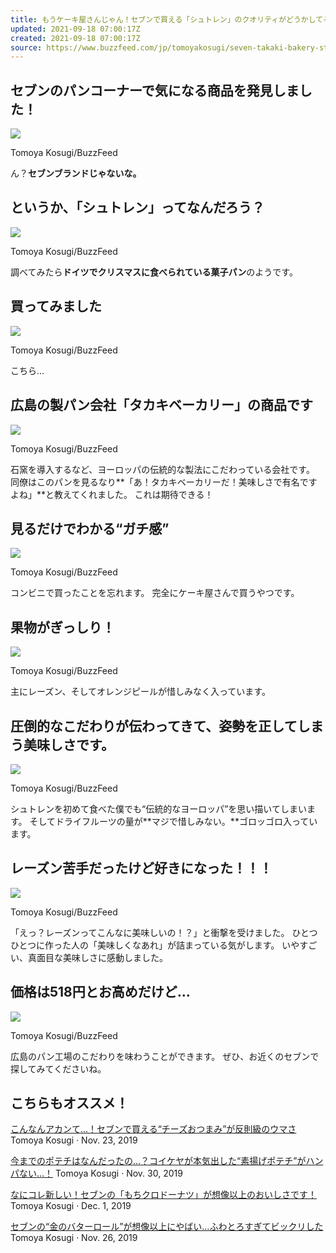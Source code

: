 ```yaml
---
title: もうケーキ屋さんじゃん！セブンで買える「シュトレン」のクオリティがどうかしてる
updated: 2021-09-18 07:00:17Z
created: 2021-09-18 07:00:17Z
source: https://www.buzzfeed.com/jp/tomoyakosugi/seven-takaki-bakery-stollen
---
```


##   セブンのパンコーナーで気になる商品を発見しました！

 ![](https://img.buzzfeed.com/buzzfeed-static/static/2019-12/4/5/asset/ade437c3e265/sub-buzz-1687-1575436888-1.jpg?crop=1858%3A2412%3B0%2C0&downsize=700%3A%2A&output-quality=auto&output-format=auto)

  Tomoya Kosugi/BuzzFeed

ん？**セブンブランドじゃないな。**

##   というか、「シュトレン」ってなんだろう？

 ![](https://img.buzzfeed.com/buzzfeed-static/static/2019-12/4/6/asset/68d6bb00d979/sub-buzz-1842-1575441170-1.jpg?downsize=700%3A%2A&output-quality=auto&output-format=auto)

  Tomoya Kosugi/BuzzFeed

調べてみたら**ドイツでクリスマスに食べられている菓子パン**のようです。

##   買ってみました

 ![](https://img.buzzfeed.com/buzzfeed-static/static/2019-12/4/5/asset/843e75c827db/sub-buzz-1689-1575436920-2.jpg?downsize=700%3A%2A&output-quality=auto&output-format=auto)

  Tomoya Kosugi/BuzzFeed

こちら…

##   広島の製パン会社「タカキベーカリー」の商品です

 ![](https://img.buzzfeed.com/buzzfeed-static/static/2019-12/4/5/asset/b9b95b0af443/sub-buzz-1631-1575436976-1.jpg)

  Tomoya Kosugi/BuzzFeed

石窯を導入するなど、ヨーロッパの伝統的な製法にこだわっている会社です。
同僚はこのパンを見るなり**「あ！タカキベーカリーだ！美味しさで有名ですよね」**と教えてくれました。
これは期待できる！

##   見るだけでわかる“ガチ感”

 ![](https://img.buzzfeed.com/buzzfeed-static/static/2019-12/4/5/asset/87953f07e14a/sub-buzz-1764-1575437018-1.jpg)

  Tomoya Kosugi/BuzzFeed

コンビニで買ったことを忘れます。
完全にケーキ屋さんで買うやつです。

##   果物がぎっしり！

 ![](https://img.buzzfeed.com/buzzfeed-static/static/2019-12/4/5/asset/464af00a11bc/sub-buzz-1735-1575437028-1.jpg)

  Tomoya Kosugi/BuzzFeed

主にレーズン、そしてオレンジピールが惜しみなく入っています。

##   圧倒的なこだわりが伝わってきて、姿勢を正してしまう美味しさです。

 ![](https://img.buzzfeed.com/buzzfeed-static/static/2019-12/4/5/asset/68d6bb00d979/sub-buzz-1718-1575437067-1.jpg)

  Tomoya Kosugi/BuzzFeed

シュトレンを初めて食べた僕でも“伝統的なヨーロッパ”を思い描いてしまいます。
そしてドライフルーツの量が**マジで惜しみない。**ゴロッゴロ入っています。

##   レーズン苦手だったけど好きになった！！！

 ![](https://img.buzzfeed.com/buzzfeed-static/static/2019-12/4/5/asset/92cf09317bbc/sub-buzz-1574-1575437038-3.jpg)

  Tomoya Kosugi/BuzzFeed

「えっ？レーズンってこんなに美味しいの！？」と衝撃を受けました。
ひとつひとつに作った人の「美味しくなあれ」が詰まっている気がします。
いやすごい、真面目な美味しさに感動しました。

##   価格は518円とお高めだけど…

 ![](https://img.buzzfeed.com/buzzfeed-static/static/2019-12/4/7/asset/fb537bb0b0c5/sub-buzz-81-1575443475-1.jpg)

  Tomoya Kosugi/BuzzFeed

広島のパン工場のこだわりを味わうことができます。
ぜひ、お近くのセブンで探してみてくださいね。

## こちらもオススメ！

 [こんなんアカンて…！セブンで買える“チーズおつまみ”が反則級のウマさ](https://www.buzzfeed.com/jp/tomoyakosugi/seven-yaita-cheeze?bfsource=relatedmanual)  Tomoya Kosugi  · Nov. 23, 2019

 [今までのポテチはなんだったの…？コイケヤが本気出した“素揚げポテチ”がハンパない…！](https://www.buzzfeed.com/jp/tomoyakosugi/sevenkoikeyapotatosuage?bfsource=relatedmanual)  Tomoya Kosugi  · Nov. 30, 2019

 [なにコレ新しい！セブンの「もちクロドーナツ」が想像以上のおいしさです！](https://www.buzzfeed.com/jp/tomoyakosugi/seven-mochi-kuro-donut?bfsource=relatedmanual)  Tomoya Kosugi  · Dec. 1, 2019

 [セブンの“金のバターロール”が想像以上にやばい…ふわとろすぎてビックリした](https://www.buzzfeed.com/jp/tomoyakosugi/seven-bread-roll-gold?bfsource=relatedmanual)  Tomoya Kosugi  · Nov. 26, 2019